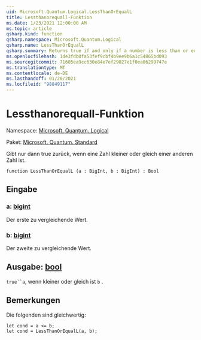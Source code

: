 ```yaml
---
uid: Microsoft.Quantum.Logical.LessThanOrEqualL
title: Lessthanorequall-Funktion
ms.date: 1/23/2021 12:00:00 AM
ms.topic: article
qsharp.kind: function
qsharp.namespace: Microsoft.Quantum.Logical
qsharp.name: LessThanOrEqualL
qsharp.summary: Returns true if and only if a number is less than or equal to another number.
ms.openlocfilehash: 1de3fdb0fa53fef9cbf4b9ee9b6a1c54865bd093
ms.sourcegitcommit: 71605ea9cc630e84e7ef29027e1f0ea06299747e
ms.translationtype: MT
ms.contentlocale: de-DE
ms.lasthandoff: 01/26/2021
ms.locfileid: "98849117"
---
```

# <a name="lessthanorequall-function"></a>Lessthanorequall-Funktion

Namespace: [Microsoft. Quantum. Logical](xref:Microsoft.Quantum.Logical)

Paket: [Microsoft. Quantum. Standard](https://nuget.org/packages/Microsoft.Quantum.Standard)


Gibt nur dann true zurück, wenn eine Zahl kleiner oder gleich einer anderen Zahl ist.

```qsharp
function LessThanOrEqualL (a : BigInt, b : BigInt) : Bool
```


## <a name="input"></a>Eingabe

### <a name="a--bigint"></a>a: [bigint](xref:microsoft.quantum.lang-ref.bigint)

Der erste zu vergleichende Wert.


### <a name="b--bigint"></a>b: [bigint](xref:microsoft.quantum.lang-ref.bigint)

Der zweite zu vergleichende Wert.



## <a name="output--bool"></a>Ausgabe: [bool](xref:microsoft.quantum.lang-ref.bool)

`true``a`, wenn kleiner oder gleich ist `b` .

## <a name="remarks"></a>Bemerkungen

Die folgenden sind gleichwertig:

```qsharp
let cond = a <= b;
let cond = LessThanOrEqualL(a, b);
```